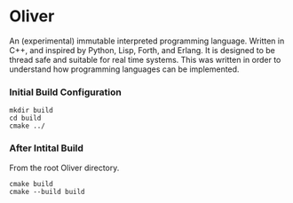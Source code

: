 # Oliver
An (experimental) immutable interpreted programming language. Written in C++, and inspired by Python, Lisp, Forth, and Erlang. It is designed to be thread safe and suitable for real time systems. This was written in order to understand how programming languages can be implemented.

### Initial Build Configuration
```
mkdir build 
cd build
cmake ../
```
### After Intital Build
From the root Oliver directory.
```
cmake build
cmake --build build
```
